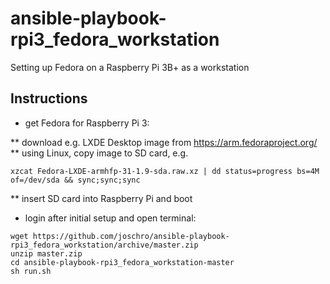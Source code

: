 # ansible-playbook-rpi3_fedora_workstation
Setting up Fedora on a Raspberry Pi 3B+ as a workstation

## Instructions
* get Fedora for Raspberry Pi 3:

 ** download e.g. LXDE Desktop image from https://arm.fedoraproject.org/
 ** using Linux, copy image to SD card, e.g.

```xzcat Fedora-LXDE-armhfp-31-1.9-sda.raw.xz | dd status=progress bs=4M of=/dev/sda && sync;sync;sync```

 ** insert SD card into Raspberry Pi and boot
* login after initial setup and open terminal:
```
wget https://github.com/joschro/ansible-playbook-rpi3_fedora_workstation/archive/master.zip
unzip master.zip
cd ansible-playbook-rpi3_fedora_workstation-master
sh run.sh
```
